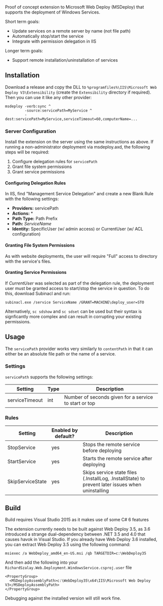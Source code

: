 Proof of concept extension to Microsoft Web Deploy (MSDeploy) that supports the deployment of Windows Services.

Short term goals:

* Update services on a remote server by name (not file path)
* Automatically stop/start the service
* Integrate with permission delegation in IIS

Longer term goals:

* Support remote installation/uninstallation of services

## Installation

Download a release and copy the DLL to `%programfiles%\IIS\Microsoft Web Deploy V3\Extensibility` (create the `Extensibility` directory if required). Then you can use it like any other provider:

```
msdeploy -verb:sync ^
         -source:servicePath=MyService ^
         -dest:servicePath=MyService,serviceTimeout=60,computerName=...
```

### Server Configuration

Install the extension on the server using the same instructions as above. If running a non-administrator deployment via msdeploy.axd, the following steps will be required:

1. Configure delegation rules for `servicePath`
2. Grant file system permissions
3. Grant service permissions

#### Configuring Delegation Rules

In IIS, find "Management Service Delegation" and create a new Blank Rule with the following settings:

- **Providers:** servicePath
- **Actions:** *
- **Path Type:** Path Prefix
- **Path:** *ServiceName*
- **Identity:** SpecificUser (w/ admin access) or CurrentUser (w/ ACL configuration)

#### Granting File System Permissions

As with website deployments, the user will require "Full" access to directory with the service's files.

#### Granting Service Permissions

If _CurrentUser_ was selected as part of the delegation rule, the deployment user must be granted access to start/stop the service in question. To do this, download Subinacl and run:

```
subinacl.exe /service ServiceName /GRANT=MACHINE\deploy_user=STO
```

Alternatively, `sc sdshow` and `sc sdset` can be used but their syntax is signficantly more complex and can result in corrupting your existing permissions.

## Usage

The `servicePath` provider works very similarly to `contentPath` in that it can either be an absolute file path or the name of a service.

### Settings

`servicePath` supports the following settings:

Setting       |Type  |Description
--------------|------|-----------
serviceTimeout|int   |Number of seconds given for a service to start or top

### Rules

Setting       |Enabled by default?  |Description
--------------|------|-----------
StopService|yes   |Stops the remote service before deploying
StartService|yes   |Starts the remote service after deploying
SkipServiceState|yes|Skips service state files (.InstallLog, .InstallState) to prevent later issues when uninstalling

## Build

Build requires Visual Studio 2015 as it makes use of some C# 6 features

The extension currently needs to be built against Web Deploy 3.5, as 3.6 introduced a strange dual-dependency between .NET 3.5 and 4.0 that causes havok in Visual Studio. If you already have Web Deploy 3.6 installed, you can extract Web Deploy 3.5 using the following command:

```
msiexec /a WebDeploy_amd64_en-US.msi /qb TARGETDIR=c:\WebDeploy35
```

And then add the following into your `RichardSzalay.Web.Deployment.WindowsService.csproj.user` file

```
<PropertyGroup>
  <MSDeployAssemblyPath>c:\WebDeploy35\x64\IIS\Microsoft Web Deploy V3</MSDeployAssemblyPath>
</PropertyGroup>
```

Debugging against the installed version will still work fine.
